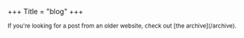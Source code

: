 +++
Title = "blog" 
+++

<small>
If you're looking for a post from an older website, check out [the
archive](/archive).
</small>
